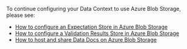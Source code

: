 To continue configuring your Data Context to use Azure Blob Storage, please see:
- [How to configure an Expectation Store in Azure Blob Storage](/docs/guides/setup/configuring_metadata_stores/how_to_configure_an_expectation_store_in_azure_blob_storage)
- [How to configure a Validation Results Store in Azure Blob Storage](/docs/guides/setup/configuring_metadata_stores/how_to_configure_a_validation_result_store_in_azure_blob_storage)
- [How to host and share Data Docs on Azure Blob Storage](/docs/guides/setup/configuring_data_docs/host_and_share_data_docs)